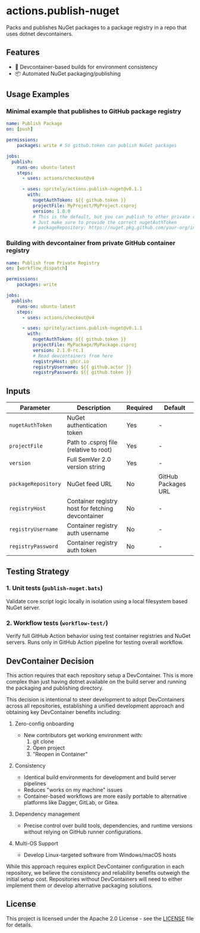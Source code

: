 # actions.publish-nuget

Packs and publishes NuGet packages to a package registry in a repo that uses dotnet devcontainers.

## Features

- 🐋 Devcontainer-based builds for environment consistency
- 📦 Automated NuGet packaging/publishing

## Usage Examples

### Minimal example that publishes to GitHub package registry

```yaml
name: Publish Package
on: [push]

permissions:
    packages: write # So github.token can publish NuGet packages

jobs:
  publish:
    runs-on: ubuntu-latest
    steps:
      - uses: actions/checkout@v4

      - uses: spritely/actions.publish-nuget@v0.1.1
        with:
          nugetAuthToken: ${{ github.token }}
          projectFile: MyProject/MyProject.csproj
          version: 1.0.0
          # This is the default, but you can publish to other private registries
          # Just make sure to provide the correct nugetAuthToken
          # packageRepository: https://nuget.pkg.github.com/your-org/index.json
```

### Building with devcontainer from private GitHub container registry

```yaml
name: Publish from Private Registry
on: [workflow_dispatch]

permissions:
    packages: write

jobs:
  publish:
    runs-on: ubuntu-latest
    steps:
      - uses: actions/checkout@v4

      - uses: spritely/actions.publish-nuget@v0.1.1
        with:
          nugetAuthToken: ${{ github.token }}
          projectFile: MyPackage/MyPackage.csproj
          version: 2.1.0-rc.1
          # Read devcontainers from here
          registryHost: ghcr.io
          registryUsername: ${{ github.actor }}
          registryPassword: ${{ github.token }}
```

## Inputs

| Parameter | Description | Required | Default |
|-----------|-------------|----------|---------|
| `nugetAuthToken` | NuGet authentication token | Yes | - |
| `projectFile` | Path to .csproj file (relative to root) | Yes | - |
| `version` | Full SemVer 2.0 version string | Yes | - |
| `packageRepository` | NuGet feed URL | No | GitHub Packages URL |
| `registryHost` | Container registry host for fetching devcontainer | No | - |
| `registryUsername` | Container registry auth username | No | - |
| `registryPassword` | Container registry auth token | No | - |

## Testing Strategy

### 1. Unit tests (`publish-nuget.bats`)

Validate core script logic locally in isolation using a local filesystem based NuGet server.

### 2. Workflow tests (`workflow-test/`)

Verify full GitHub Action behavior using test container registries and NuGet servers. Runs only in GitHub Action pipeline for testing overall workflow.

## DevContainer Decision

This action requires that each repository setup a DevContainer. This is more complex than just having dotnet available on the build server and running the packaging and publishing directory.

This decision is intentional to steer development to adopt DevContainers across all repositories, establishing a unified development approach and obtaining key DevContainer benefits including:

1. Zero-config onboarding
   - New contributors get working environment with:
     1. git clone
     2. Open project
     3. "Reopen in Container"

2. Consistency
   - Identical build environments for development and build server pipelines
   - Reduces "works on my machine" issues
   - Container-based workflows are more easily portable to alternative platforms like Dagger, GitLab, or Gitea.

3. Dependency management
   - Precise control over build tools, dependencies, and runtime versions without relying on GitHub runner configurations.

4. Multi-OS Support
   - Develop Linux-targeted software from Windows/macOS hosts

While this approach requires explicit DevContainer configuration in each repository, we believe the consistency and reliability benefits outweigh the initial setup cost. Repositories without DevContainers will need to either implement them or develop alternative packaging solutions.

## License

This project is licensed under the Apache 2.0 License - see the [LICENSE](/LICENSE) file for details.

